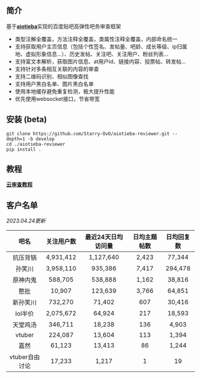 ## 简介

基于[**aiotieba**](https://github.com/Starry-OvO/aiotieba)实现的百度贴吧高弹性吧务审查框架

+ 类型注解全覆盖，方法注释全覆盖，类属性注释全覆盖，内部命名统一
+ 支持获取用户主页信息（包括个性签名、发帖量、吧龄、成长等级、ip归属地、虚拟形象信息...）、历史发帖、关注吧、关注用户、粉丝列表...
+ 支持富文本解析，获取图片信息、at用户id、链接内容、投票帖、转发帖...
+ 支持针对多条相互关联的内容的审查
+ 支持二维码识别、相似图像查找
+ 支持用户黑白名单、图片黑白名单
+ 使用本地缓存避免重复检测，极大提升性能
+ 优先使用websocket接口，节省带宽

## 安装 (beta)

```shell
git clone https://github.com/Starry-OvO/aiotieba-reviewer.git --depth=1 -b develop
cd ./aiotieba-reviewer
pip install .
```

## 教程

[**云审查教程**](tutorial/reviewer.md)

## 客户名单

*2023.04.24更新*

|      吧名      | 关注用户数 | 最近24天日均访问量 | 日均主题帖数 | 日均回复数 |
| :------------: | :--------: | :----------------: | :----------: | :--------: |
|    抗压背锅    | 4,931,412  |     1,127,640      |    2,423     |   77,344   |
|     孙笑川     | 3,958,110  |      935,386       |    7,417     |  294,478   |
|    原神内鬼    |  588,705   |      538,888       |    1,162     |   38,816   |
|      憨批      |   10,907   |      123,639       |    3,766     |   64,851   |
|    新孙笑川    |  732,270   |       71,402       |     607      |   30,416   |
|    lol半价     | 2,075,672  |       64,924       |     217      |   18,593   |
|    天堂鸡汤    |  346,711   |       18,238       |     136      |   4,903    |
|     vtuber     |  224,087   |       13,604       |     113      |   1,394    |
|      嘉然      |   61,123   |       13,413       |      86      |   1,244    |
| vtuber自由讨论 |   17,233   |       1,217        |      1       |     19     |
